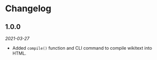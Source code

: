 # Changelog

## 1.0.0
*2021-03-27*
- Added `compile()` function and CLI command to compile wikitext into HTML.
